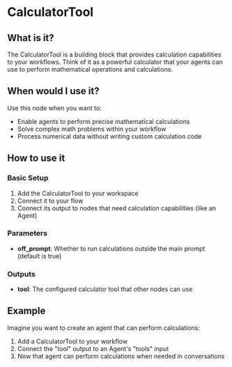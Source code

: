 # CalculatorTool

## What is it?

The CalculatorTool is a building block that provides calculation capabilities to your workflows. Think of it as a powerful calculator that your agents can use to perform mathematical operations and calculations.

## When would I use it?

Use this node when you want to:

- Enable agents to perform precise mathematical calculations
- Solve complex math problems within your workflow
- Process numerical data without writing custom calculation code

## How to use it

### Basic Setup

1. Add the CalculatorTool to your workspace
1. Connect it to your flow
1. Connect its output to nodes that need calculation capabilities (like an Agent)

### Parameters

- **off_prompt**: Whether to run calculations outside the main prompt (default is true)

### Outputs

- **tool**: The configured calculator tool that other nodes can use

## Example

Imagine you want to create an agent that can perform calculations:

1. Add a CalculatorTool to your workflow
1. Connect the "tool" output to an Agent's "tools" input
1. Now that agent can perform calculations when needed in conversations
